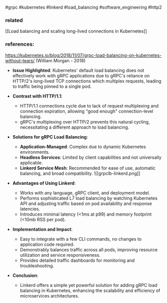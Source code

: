 #grpc #kubernetes #linkerd #load_balancing #software_engineering #http2

### related
[[Load balancing and scaling long-lived connections in Kubernetes]]
### references:
https://kubernetes.io/blog/2018/11/07/grpc-load-balancing-on-kubernetes-without-tears/ (William Morgan - 2018)

- **Issue Highlighted**: Kubernetes' default load balancing does not effectively work with gRPC applications due to gRPC's reliance on HTTP/2's long-lived TCP connections which multiplex requests, leading to traffic being pinned to a single pod.

- **Contrast with HTTP/1.1**: 
  - HTTP/1.1 connections cycle due to lack of request multiplexing and connection expiration, allowing "good enough" connection-level balancing.
  - gRPC's multiplexing over HTTP/2 prevents this natural cycling, necessitating a different approach to load balancing.

- **Solutions for gRPC Load Balancing**:
  - **Application-Managed**: Complex due to dynamic Kubernetes environments.
  - **Headless Services**: Limited by client capabilities and not universally applicable.
  - **Linkerd Service Mesh**: Recommended for ease of use, automatic balancing, and broad compatibility.
    ![[grpclb-linkerd.png]]

- **Advantages of Using Linkerd**:
  - Works with any language, gRPC client, and deployment model.
  - Performs sophisticated L7 load balancing by watching Kubernetes API and adjusting traffic based on pod availability and response latencies.
  - Introduces minimal latency (<1ms at p99) and memory footprint (<10mb RSS per pod).

- **Implementation and Impact**:
  - Easy to integrate with a few CLI commands, no changes to application code required.
  - Demonstrably balances traffic across all pods, improving resource utilization and service responsiveness.
  - Provides detailed traffic dashboards for monitoring and troubleshooting.

- **Conclusion**:
  - Linkerd offers a simple yet powerful solution for adding gRPC load balancing in Kubernetes, enhancing the scalability and efficiency of microservices architectures.

